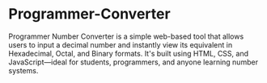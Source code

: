 # Programmer-Converter
Programmer Number Converter is a simple web-based tool that allows users to input a decimal number and instantly view its equivalent in Hexadecimal, Octal, and Binary formats. It's built using HTML, CSS, and JavaScript—ideal for students, programmers, and anyone learning number systems.

